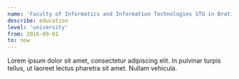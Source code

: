 ```yaml
---
name: 'Faculty of Informatics and Information Technologies STU in Bratislava'
describe: education
level: 'university'
from: 2016-09-01
to: now
---
```

Lorem ipsum dolor sit amet, consectetur adipiscing elit. In pulvinar turpis tellus, ut laoreet lectus pharetra sit amet. Nullam vehicula.